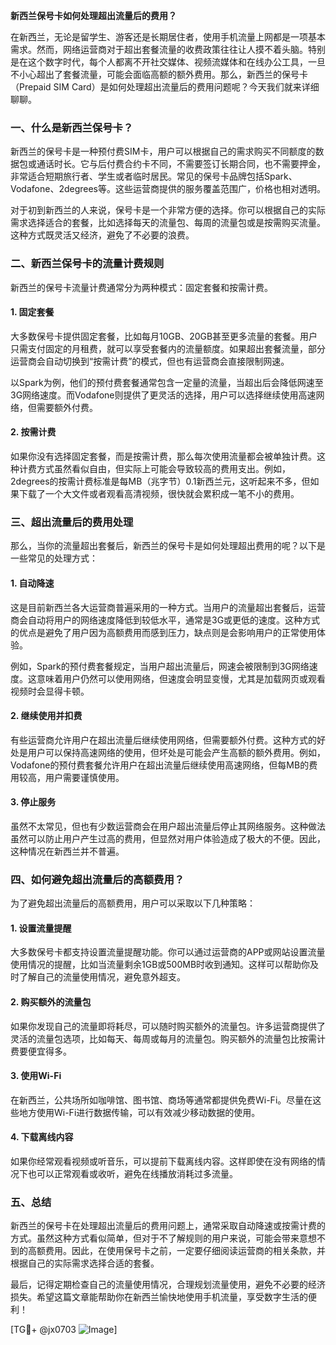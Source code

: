 **新西兰保号卡如何处理超出流量后的费用？**

在新西兰，无论是留学生、游客还是长期居住者，使用手机流量上网都是一项基本需求。然而，网络运营商对于超出套餐流量的收费政策往往让人摸不着头脑。特别是在这个数字时代，每个人都离不开社交媒体、视频流媒体和在线办公工具，一旦不小心超出了套餐流量，可能会面临高额的额外费用。那么，新西兰的保号卡（Prepaid SIM Card）是如何处理超出流量后的费用问题呢？今天我们就来详细聊聊。

### 一、什么是新西兰保号卡？

新西兰的保号卡是一种预付费SIM卡，用户可以根据自己的需求购买不同额度的数据包或通话时长。它与后付费合约卡不同，不需要签订长期合同，也不需要押金，非常适合短期旅行者、学生或者临时居民。常见的保号卡品牌包括Spark、Vodafone、2degrees等。这些运营商提供的服务覆盖范围广，价格也相对透明。

对于初到新西兰的人来说，保号卡是一个非常方便的选择。你可以根据自己的实际需求选择适合的套餐，比如选择每天的流量包、每周的流量包或是按需购买流量。这种方式既灵活又经济，避免了不必要的浪费。

### 二、新西兰保号卡的流量计费规则

新西兰的保号卡流量计费通常分为两种模式：固定套餐和按需计费。

#### 1. 固定套餐

大多数保号卡提供固定套餐，比如每月10GB、20GB甚至更多流量的套餐。用户只需支付固定的月租费，就可以享受套餐内的流量额度。如果超出套餐流量，部分运营商会自动切换到“按需计费”的模式，但也有运营商会直接限制网速。

以Spark为例，他们的预付费套餐通常包含一定量的流量，当超出后会降低网速至3G网络速度。而Vodafone则提供了更灵活的选择，用户可以选择继续使用高速网络，但需要额外付费。

#### 2. 按需计费

如果你没有选择固定套餐，而是按需计费，那么每次使用流量都会被单独计费。这种计费方式虽然看似自由，但实际上可能会导致较高的费用支出。例如，2degrees的按需计费标准是每MB（兆字节）0.1新西兰元，这听起来不多，但如果下载了一个大文件或者观看高清视频，很快就会累积成一笔不小的费用。

### 三、超出流量后的费用处理

那么，当你的流量超出套餐后，新西兰的保号卡是如何处理超出费用的呢？以下是一些常见的处理方式：

#### 1. 自动降速

这是目前新西兰各大运营商普遍采用的一种方式。当用户的流量超出套餐后，运营商会自动将用户的网络速度降低到较低水平，通常是3G或更低的速度。这种方式的优点是避免了用户因为高额费用而感到压力，缺点则是会影响用户的正常使用体验。

例如，Spark的预付费套餐规定，当用户超出流量后，网速会被限制到3G网络速度。这意味着用户仍然可以使用网络，但速度会明显变慢，尤其是加载网页或观看视频时会显得卡顿。

#### 2. 继续使用并扣费

有些运营商允许用户在超出流量后继续使用网络，但需要额外付费。这种方式的好处是用户可以保持高速网络的使用，但坏处是可能会产生高额的额外费用。例如，Vodafone的预付费套餐允许用户在超出流量后继续使用高速网络，但每MB的费用较高，用户需要谨慎使用。

#### 3. 停止服务

虽然不太常见，但也有少数运营商会在用户超出流量后停止其网络服务。这种做法虽然可以防止用户产生过高的费用，但显然对用户体验造成了极大的不便。因此，这种情况在新西兰并不普遍。

### 四、如何避免超出流量后的高额费用？

为了避免超出流量后的高额费用，用户可以采取以下几种策略：

#### 1. 设置流量提醒

大多数保号卡都支持设置流量提醒功能。你可以通过运营商的APP或网站设置流量使用情况的提醒，比如当流量剩余1GB或500MB时收到通知。这样可以帮助你及时了解自己的流量使用情况，避免意外超支。

#### 2. 购买额外的流量包

如果你发现自己的流量即将耗尽，可以随时购买额外的流量包。许多运营商提供了灵活的流量包选项，比如每天、每周或每月的流量包。购买额外的流量包比按需计费要便宜得多。

#### 3. 使用Wi-Fi

在新西兰，公共场所如咖啡馆、图书馆、商场等通常都提供免费Wi-Fi。尽量在这些地方使用Wi-Fi进行数据传输，可以有效减少移动数据的使用。

#### 4. 下载离线内容

如果你经常观看视频或听音乐，可以提前下载离线内容。这样即使在没有网络的情况下也可以正常观看或收听，避免在线播放消耗过多流量。

### 五、总结

新西兰的保号卡在处理超出流量后的费用问题上，通常采取自动降速或按需计费的方式。虽然这种方式看似简单，但对于不了解规则的用户来说，可能会带来意想不到的高额费用。因此，在使用保号卡之前，一定要仔细阅读运营商的相关条款，并根据自己的实际需求选择合适的套餐。

最后，记得定期检查自己的流量使用情况，合理规划流量使用，避免不必要的经济损失。希望这篇文章能帮助你在新西兰愉快地使用手机流量，享受数字生活的便利！

[TG💪+ @jx0703 ![Image](https://github.com/user-attachments/assets/dbca1d08-cadb-493c-b0ec-ad6f7a83f270)]